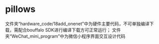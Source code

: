 # pillows
文件夹“hardware_code/18add_onenet”中为硬件主要代码，不可单独编译下载，需配合bouffalo SDK进行编译下载方可正常运行；
文件夹“WeChat_mini_program”中为微信小程序界面交互设计代码
